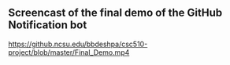 ## Screencast of the final demo of the GitHub Notification bot
https://github.ncsu.edu/bbdeshpa/csc510-project/blob/master/Final_Demo.mp4
